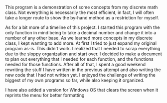 This program is a demonstration of some concepts from my discrete math class.
Not everything is necessarily the most efficient, in fact, I will often take a
longer route to show the by-hand method as a restriction for myself.

As for a bit more of a timeline of this project. I started this program with the only 
function in mind being to take a decimal number and change it into a number of any other base. 
As we learned more concepts in my discrete class, I kept wanting to add more.
At first I tried to just expand my original program as-is. This didn't work. 
I realized that I needed to scrap everything due to the sloppy organization and start over. 
I decided to make a document to plan out everything that I needed for each function, and the functions needed for those functions. 
After all of that, I spent a good weekend rewriting the stuff I have written in the previous 
attempt and also writing the new code that I had not written yet. 
I enjoyed the challenge of writing the biggest of my own programs so far, while also keeping it organized. 

I have also added a version for Windows OS that clears the screen when it reprints the menu for better formatting
